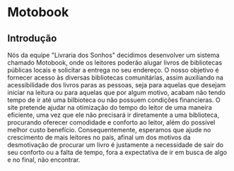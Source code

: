 # Motobook
## Introdução
Nós da equipe "Livraria dos Sonhos" decidimos desenvolver um sistema chamado Motobook, onde os leitores poderão alugar livros de bibliotecas públicas locais e solicitar a entrega no seu endereço. O nosso objetivo é fornecer acesso às diversas bibliotecas comunitárias, assim auxiliando na acessibilidade dos livros paras as pessoas, seja para aquelas que desejam iniciar na leitura ou para aquelas que por algum motivo, acabam não tendo tempo de ir até uma bilbioteca ou não possuem condições financieras.
O site pretende ajudar na otimização do tempo do leitor de uma maneira eficiente, uma vez que ele não precisará ir diretamente a uma biblioteca, procurando oferecer comodidade e conforto ao leitor, além do possível melhor custo benefício. Consequentemente, esperamos que ajude no crescimento de mais leitores no país, afinal um dos motivos da desmotivação de procurar um livro é justamente a necessidade de sair do seu conforto ou a falta de tempo, fora a expectativa de ir em busca de algo e no final, não encontrar.
